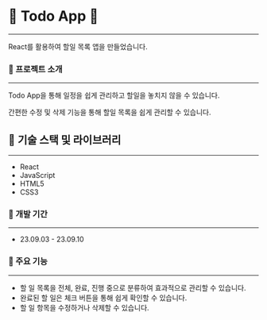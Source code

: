 # &#128153; Todo App &#128153;

---

React를 활용하여 할일 목록 앱을 만들었습니다.


### &#128311; 프로젝트 소개

---

Todo App을 통해 일정을 쉽게 관리하고 할일을 놓치지 않을 수 있습니다. 

간편한 수정 및 삭제 기능을 통해 할일 목록을 쉽게 관리할 수 있습니다.


## &#128311; 기술 스택 및 라이브러리

---

- React
- JavaScript
- HTML5
- CSS3


### &#128311; 개발 기간

---

- 23.09.03 - 23.09.10


### &#128311; 주요 기능

---

- 할 일 목록을 전체, 완료, 진행 중으로 분류하여 효과적으로 관리할 수 있습니다.
- 완료된 할 일은 체크 버튼을 통해 쉽게 확인할 수 있습니다.
- 할 일 항목을 수정하거나 삭제할 수 있습니다.
